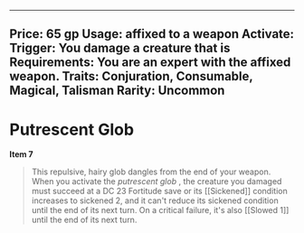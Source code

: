 
---
Price: 65 gp
Usage: affixed to  a weapon
Activate: 
Trigger: You damage a creature that is
Requirements: You are an expert with the affixed weapon.
Traits: Conjuration, Consumable, Magical, Talisman
Rarity: Uncommon
---

# Putrescent Glob

**Item 7**

> This repulsive, hairy glob dangles from the end of your weapon. When you activate the *putrescent glob* , the creature you damaged must succeed at a DC 23 Fortitude save or its [[Sickened]] condition increases to sickened 2, and it can't reduce its sickened condition until the end of its next turn. On a critical failure, it's also [[Slowed 1]] until the end of its next turn.
